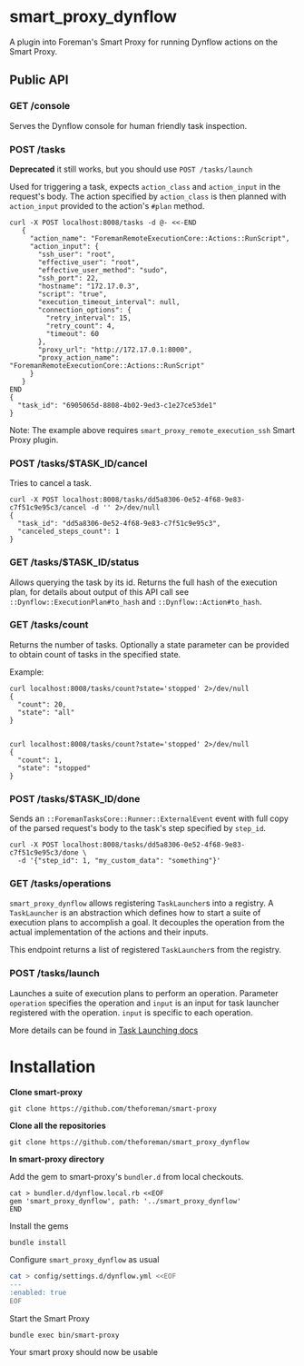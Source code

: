 # smart_proxy_dynflow

A plugin into Foreman's Smart Proxy for running Dynflow actions on the Smart
Proxy.

## Public API

### GET /console
Serves the Dynflow console for human friendly task inspection.

### POST /tasks
**Deprecated** it still works, but you should use `POST /tasks/launch`

Used for triggering a task, expects `action_class` and `action_input` in the
request's body. The action specified by `action_class` is then planned with
`action_input` provided to the action's `#plan` method.

```
curl -X POST localhost:8008/tasks -d @- <<-END
   {
     "action_name": "ForemanRemoteExecutionCore::Actions::RunScript",
     "action_input": {
       "ssh_user": "root",
       "effective_user": "root",
       "effective_user_method": "sudo",
       "ssh_port": 22,
       "hostname": "172.17.0.3",
       "script": "true",
       "execution_timeout_interval": null,
       "connection_options": {
         "retry_interval": 15,
         "retry_count": 4,
         "timeout": 60
       },
       "proxy_url": "http://172.17.0.1:8000",
       "proxy_action_name": "ForemanRemoteExecutionCore::Actions::RunScript"
     }
   }
END
{
  "task_id": "6905065d-8808-4b02-9ed3-c1e27ce53de1"
}
```

Note: The example above requires `smart_proxy_remote_execution_ssh` Smart Proxy
plugin.

### POST /tasks/$TASK_ID/cancel
Tries to cancel a task.

```
curl -X POST localhost:8008/tasks/dd5a8306-0e52-4f68-9e83-c7f51c9e95c3/cancel -d '' 2>/dev/null
{
  "task_id": "dd5a8306-0e52-4f68-9e83-c7f51c9e95c3",
  "canceled_steps_count": 1
}
```

### GET /tasks/$TASK_ID/status
Allows querying the task by its id. Returns the full hash of the execution plan,
for details about output of this API call see `::Dynflow::ExecutionPlan#to_hash` and
`::Dynflow::Action#to_hash`.

### GET /tasks/count

Returns the number of tasks. Optionally a state parameter can be provided to
obtain count of tasks in the specified state.

Example:
```
curl localhost:8008/tasks/count?state='stopped' 2>/dev/null
{
  "count": 20,
  "state": "all"
}


curl localhost:8008/tasks/count?state='stopped' 2>/dev/null
{
  "count": 1,
  "state": "stopped"
}

```

### POST /tasks/$TASK_ID/done

Sends an `::ForemanTasksCore::Runner::ExternalEvent` event with full copy of the
parsed request's body to the task's step specified by `step_id`.

```
curl -X POST localhost:8008/tasks/dd5a8306-0e52-4f68-9e83-c7f51c9e95c3/done \
  -d '{"step_id": 1, "my_custom_data": "something"}'
```

### GET /tasks/operations

`smart_proxy_dynflow` allows registering `TaskLauncher`s into a registry. A
`TaskLauncher` is an abstraction which defines how to start a suite of execution
plans to accomplish a goal. It decouples the operation from the actual
implementation of the actions and their inputs.

This endpoint returns a list of registered `TaskLauncher`s from the registry.

### POST /tasks/launch

Launches a suite of execution plans to perform an operation. Parameter
`operation` specifies the operation and `input` is an input for task launcher
registered with the operation. `input` is specific to each operation.

More details can be found in [Task Launching docs](developer_docs/task_launching.asciidoc)

# Installation

**Clone smart-proxy**
```shell
git clone https://github.com/theforeman/smart-proxy
```

**Clone all the repositories**
```shell
git clone https://github.com/theforeman/smart_proxy_dynflow
```

**In smart-proxy directory**

Add the gem to smart-proxy's `bundler.d` from local checkouts.
```shell
cat > bundler.d/dynflow.local.rb <<EOF
gem 'smart_proxy_dynflow', path: '../smart_proxy_dynflow'
END
```

Install the gems
```shell
bundle install
```

Configure `smart_proxy_dynflow` as usual
```bash
cat > config/settings.d/dynflow.yml <<EOF
---
:enabled: true
EOF
```

Start the Smart Proxy

```shell
bundle exec bin/smart-proxy
```

Your smart proxy should now be usable
